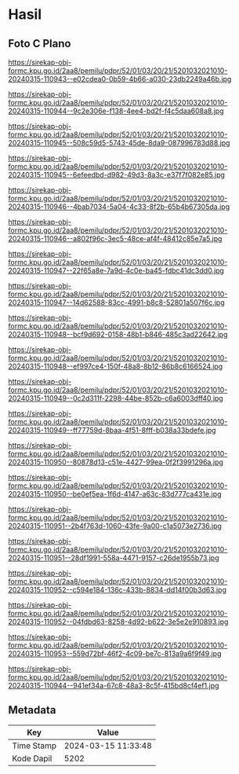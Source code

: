 # Hasil

## Foto C Plano

https://sirekap-obj-formc.kpu.go.id/2aa8/pemilu/pdpr/52/01/03/20/21/5201032021010-20240315-110943--e02cdea0-0b59-4b66-a030-23db2249a46b.jpg

https://sirekap-obj-formc.kpu.go.id/2aa8/pemilu/pdpr/52/01/03/20/21/5201032021010-20240315-110944--9c2e306e-f138-4ee4-bd2f-f4c5daa608a8.jpg

https://sirekap-obj-formc.kpu.go.id/2aa8/pemilu/pdpr/52/01/03/20/21/5201032021010-20240315-110945--508c59d5-5743-45de-8da9-087996783d88.jpg

https://sirekap-obj-formc.kpu.go.id/2aa8/pemilu/pdpr/52/01/03/20/21/5201032021010-20240315-110945--6efeedbd-d982-49d3-8a3c-e37f7f082e85.jpg

https://sirekap-obj-formc.kpu.go.id/2aa8/pemilu/pdpr/52/01/03/20/21/5201032021010-20240315-110946--4bab7034-5a04-4c33-8f2b-65b4b67305da.jpg

https://sirekap-obj-formc.kpu.go.id/2aa8/pemilu/pdpr/52/01/03/20/21/5201032021010-20240315-110946--a802f96c-3ec5-48ce-af4f-48412c85e7a5.jpg

https://sirekap-obj-formc.kpu.go.id/2aa8/pemilu/pdpr/52/01/03/20/21/5201032021010-20240315-110947--22f65a8e-7a9d-4c0e-ba45-fdbc41dc3dd0.jpg

https://sirekap-obj-formc.kpu.go.id/2aa8/pemilu/pdpr/52/01/03/20/21/5201032021010-20240315-110947--14d62588-83cc-4991-b8c8-52801a507f6c.jpg

https://sirekap-obj-formc.kpu.go.id/2aa8/pemilu/pdpr/52/01/03/20/21/5201032021010-20240315-110948--bcf9d692-0158-48b1-b846-485c3ad22642.jpg

https://sirekap-obj-formc.kpu.go.id/2aa8/pemilu/pdpr/52/01/03/20/21/5201032021010-20240315-110948--ef997ce4-150f-48a8-8b12-86b8c6166524.jpg

https://sirekap-obj-formc.kpu.go.id/2aa8/pemilu/pdpr/52/01/03/20/21/5201032021010-20240315-110949--0c2d311f-2298-44be-852b-c6a6003dff40.jpg

https://sirekap-obj-formc.kpu.go.id/2aa8/pemilu/pdpr/52/01/03/20/21/5201032021010-20240315-110949--ff77759d-8baa-4f51-8fff-b038a33bdefe.jpg

https://sirekap-obj-formc.kpu.go.id/2aa8/pemilu/pdpr/52/01/03/20/21/5201032021010-20240315-110950--80878d13-c51e-4427-99ea-0f2f3991296a.jpg

https://sirekap-obj-formc.kpu.go.id/2aa8/pemilu/pdpr/52/01/03/20/21/5201032021010-20240315-110950--be0ef5ea-1f6d-4147-a63c-83d777ca431e.jpg

https://sirekap-obj-formc.kpu.go.id/2aa8/pemilu/pdpr/52/01/03/20/21/5201032021010-20240315-110951--2b4f763d-1060-43fe-9a00-c1a5073e2736.jpg

https://sirekap-obj-formc.kpu.go.id/2aa8/pemilu/pdpr/52/01/03/20/21/5201032021010-20240315-110951--28df1991-558a-4471-9157-c26de1955b73.jpg

https://sirekap-obj-formc.kpu.go.id/2aa8/pemilu/pdpr/52/01/03/20/21/5201032021010-20240315-110952--c594e184-136c-433b-8834-dd14f00b3d63.jpg

https://sirekap-obj-formc.kpu.go.id/2aa8/pemilu/pdpr/52/01/03/20/21/5201032021010-20240315-110952--04fdbd63-8258-4d92-b622-3e5e2e910893.jpg

https://sirekap-obj-formc.kpu.go.id/2aa8/pemilu/pdpr/52/01/03/20/21/5201032021010-20240315-110953--559d72bf-46f2-4c09-be7c-813a9a6f9f49.jpg

https://sirekap-obj-formc.kpu.go.id/2aa8/pemilu/pdpr/52/01/03/20/21/5201032021010-20240315-110944--941ef34a-67c8-48a3-8c5f-415bd8cf4ef1.jpg


## Metadata

| Key        | Value               |
| ---------- | ------------------- |
| Time Stamp | 2024-03-15 11:33:48 |
| Kode Dapil | 5202                |



